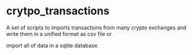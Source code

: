 # crytpo_transactions
  
A set of scripts to imports transactions from many crypto exchanges and write them in a unified format as csv file or 

import all of data in a sqlite database.

